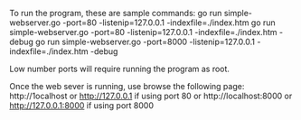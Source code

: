 To run the program, these are sample commands:
go run simple-webserver.go -port=80 -listenip=127.0.0.1 -indexfile=./index.htm
go run simple-webserver.go -port=80 -listenip=127.0.0.1 -indexfile=./index.htm -debug
go run simple-webserver.go -port=8000 -listenip=127.0.0.1 -indexfile=./index.htm -debug

Low number ports will require running the program as root.


Once the web sever is running, use browse the following page:
http://1ocalhost or http://127.0.0.1 if using port 80
or
http://localhost:8000 or http://127.0.0.1:8000 if using port 8000

